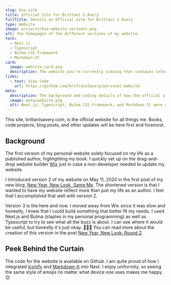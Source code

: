 ```yaml
---
slug: bsa-site
title: Official Site for Brittani S Avery
fullTitle: Details on Official Site for Brittani S Avery
type: Website
image: projects/bsa-website-versions.png
alt: The homepages of the different versions of my website
tech:
  - Next.js
  - Typescript
  - Bulma CSS Framework
  - Markdown-It
card:
  image: website-card.png
  description: The website you're currently viewing that contains information on my coding projects and books and blog
links:
  - text: View Code
    url: https://github.com/brittaniSavery/personal-website
meta:
  description: The background and coding details of how the official site for Brittani S Avery was made.
  image: meta/website.png
  alt: Next.js, Typescript, Bulma CSS Framework, and Markdown-It were used to create brittanisavery.com.
---
```


This site, brittanisavery.com, is the official website for all things me. Books, code projects, blog posts, and other updates will be here first and foremost.

## Background

The first version of my personal website solely focused on my life as a published author, highlighting my book. I quickly set up on the drag-and-drop website builder [Wix](https://wix.com/) just in case a non-developer needed to update my website.

I introduced version 2 of my website on May 11, 2020 in the first post of my new blog, [New Year, New Look, Same Me](/post/new-year-new-look-same-me). The shortened version is that I wanted to have my website reflect more than just my life as an author. I feel that I accomplished that well with version 2.

Version 3 is the here and now. I moved away from Wix since it was slow and honestly, I knew that I could build something that better fit my needs. I used Next.js and Bulma (staples in my personal programming) as well as Typescript to try to see what all the buzz is about. I can see where it would be useful, but honestly it's just okay. 🤷🏾‍♀️ You can read more about the creation of this version in the post [New Year, New Look: Round 2](/post/new-year-new-look-round-2).

## Peek Behind the Curtain

The code for the website is available on Github. I am quite proud of how I integrated [Iconify](https://iconify.design/) and [Markdown-It](https://markdown-it.github.io/) into Next. I enjoy uniformity, so seeing the same style of emojis no matter what device one uses makes me happy. 😊
